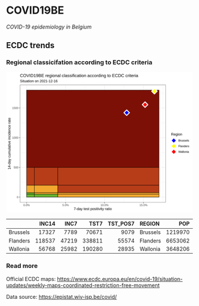 
# COVID19BE

*COVID-19 epidemiology in Belgium*

## ECDC trends

### Regional classicifation according to ECDC criteria

![](COVID9BE-ecdc-trend.png)

|          |  INC14 |  INC7 |   TST7 | TST\_POS7 | REGION   |     POP | INC14\_RT |       PR7 |          GR |
| :------- | -----: | ----: | -----: | --------: | :------- | ------: | --------: | --------: | ----------: |
| Brussels |  17327 |  7789 |  70671 |      9079 | Brussels | 1219970 |  1420.281 | 0.1284685 | \-0.1833718 |
| Flanders | 118537 | 47219 | 338811 |     55574 | Flanders | 6653062 |  1781.691 | 0.1640266 | \-0.3379091 |
| Wallonia |  56768 | 25982 | 190280 |     28935 | Wallonia | 3648206 |  1556.052 | 0.1520654 | \-0.1560450 |

### Read more

Official ECDC maps:
<https://www.ecdc.europa.eu/en/covid-19/situation-updates/weekly-maps-coordinated-restriction-free-movement>

Data source: <https://epistat.wiv-isp.be/covid/>
